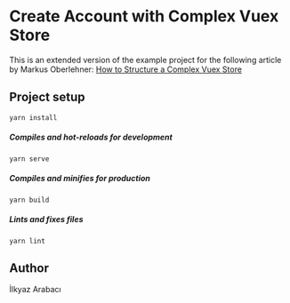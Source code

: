 # Create Account with Complex Vuex Store

This is an extended version of the example project for the following article by Markus Oberlehner:
<a href="https://markus.oberlehner.net/blog/how-to-structure-a-complex-vuex-store/">
How to Structure a Complex Vuex Store
</a>


## Project setup

```
yarn install
```

##### Compiles and hot-reloads for development

```
yarn serve
```

##### Compiles and minifies for production

```
yarn build
```

##### Lints and fixes files

```
yarn lint
```

## Author
İlkyaz Arabacı
